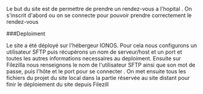 Le but du site est de permettre de prendre un rendez-vous a l'hopital . 
On s'inscrit d'abord ou on se connecte pour pouvoir prendre correctement le rendez-vous

###Deploiment


Le site a été déployé sur l'hébergeur IONOS.
Pour cela nous configurons
un utilisateur SFTP puis récupérons un nom de serveur/host et un port et toutes les autres informations necessaires au deploiment. Ensuite 
sur Filezilla nous renseignons le nom de l'utilisateur SFTP ainsi que son mot de passe, puis l'hôte et le port pour se connecter .
On met ensuite tous les fichiers du projet du site local dans la partie réservée au site distant pour finir le déploiement du site depuis Filezill
